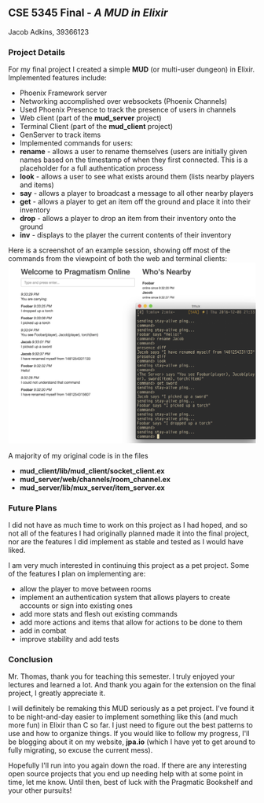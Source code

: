 ## CSE 5345 Final - _A MUD in Elixir_

Jacob Adkins, 39366123



### Project Details

For my final project I created a simple **MUD** (or multi-user dungeon) in Elixir. Implemented features include:

* Phoenix Framework server
* Networking accomplished over websockets (Phoenix Channels)
* Used Phoenix Presence to track the presence of users in channels
* Web client (part of the **mud_server** project)
* Terminal Client (part of the **mud_client** project)
* GenServer to track items
* Implemented commands for users:
 * **rename** - allows a user to rename themselves (users are initially given names based on the timestamp of when they first connected. This is a placeholder for a full authentication process
 * **look** - allows a user to see what exists around them (lists nearby players and items)
 * **say** - allows a player to broadcast a message to all other nearby players
 * **get** - allows a player to get an item off the ground and place it into their inventory
 * **drop** - allows a player to drop an item from their inventory onto the ground
 * **inv** - displays to the player the current contents of their inventory

Here is a screenshot of an example session, showing off most of the commands from the viewpoint of both the web and terminal clients:
![screenshot](screenshot.png?raw=true)

A majority of my original code is in the files
 * **mud_client/lib/mud_client/socket_client.ex**
 * **mud_server/web/channels/room_channel.ex**
 * **mud_server/lib/mux_server/item_server.ex**

### Future Plans

I did not have as much time to work on this project as I had hoped, and so not all of the features I had originally planned made it into the final project, nor are the features I did implement as stable and tested as I would have liked.

I am very much interested in continuing this project as a pet project. Some of the features I plan on implementing are:

 * allow the player to move between rooms
 * implement an authentication system that allows players to create accounts or sign into existing ones
 * add more stats and flesh out existing commands
 * add more actions and items that allow for actions to be done to them
 * add in combat
 * improve stability and add tests

### Conclusion

Mr. Thomas, thank you for teaching this semester. I truly enjoyed your lectures and learned a lot. And thank you again for the extension on the final project, I greatly appreciate it.

I will definitely be remaking this MUD seriously as a pet project. I've found it to be night-and-day easier to implement something like this (and much more fun) in Elixir than C so far. I just need to figure out the best patterns to use and how to organize things. If you would like to follow my progress, I'll be blogging about it on my website, **jpa.io** (which I have yet to get around to fully migrating, so excuse the current mess).

Hopefully I'll run into you again down the road. If there are any interesting open source projects that you end up needing help with at some point in time, let me know. Until then, best of luck with the Pragmatic Bookshelf and your other pursuits!
